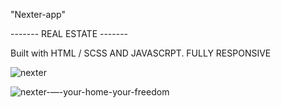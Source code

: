 "Nexter-app" 

------- REAL ESTATE -------

Built with HTML / SCSS AND JAVASCRPT. FULLY RESPONSIVE


![nexter](https://user-images.githubusercontent.com/79769638/162432702-3ede978e-cfdb-44e7-92b1-72d0d8f064f6.gif)

![nexter-—-your-home-your-freedom](https://user-images.githubusercontent.com/79769638/156231069-25b61aed-2302-4f1f-822a-038c8cc1e539.png)

